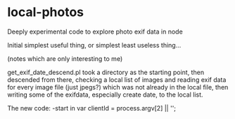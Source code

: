 local-photos
============

Deeply experimental code to explore photo exif data in node

Initial simplest useful thing, or simplest least useless thing...

(notes which are only interesting to me)

get_exif_date_descend.pl took a directory as the starting point, then descended from
there, checking a local list of images and reading exif data for every image file (just jpegs?)
which was not already in the local file, then writing some of the exifdata, especially
create date, to the local list.

The new code:
-start in var clientId = process.argv[2] || '';
